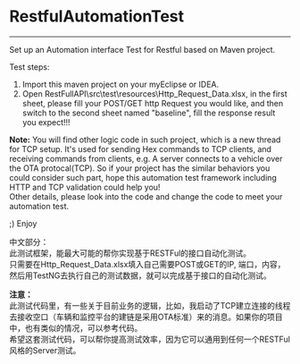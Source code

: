 # RestfulAutomationTest
***
Set up an Automation interface Test for Restful based on Maven project. 

Test steps: 

1. Import this maven project on your myEclipse or IDEA.
2. Open RestFullAPI\src\test\resources\Http_Request_Data.xlsx, in the first sheet, please fill your POST/GET http Request you would like, and then switch to the second sheet named "baseline", fill the response result you expect!!!  

**Note:** 
You will find other logic code in such project, which is a new thread for TCP setup. It's used for sending Hex commands to TCP clients, and receiving commands from clients, e.g. A server connects to a vehicle over the OTA protocal(TCP). So if your project has the similar behaviors you could consider such part, hope this automation test framework including HTTP and TCP validation could help you!  
Other details, please look into the code and change the code to meet your automation test. 

;) Enjoy

中文部分：  
此测试框架，能最大可能的帮你实现基于RESTFul的接口自动化测试。  
只需要在Http_Request_Data.xlsx填入自己需要POST或GET的IP, 端口，内容，然后用TestNG去执行自己的测试数据，就可以完成基于接口的自动化测试。  

**注意：**  
此测试代码里，有一些关于目前业务的逻辑，比如，我启动了TCP建立连接的线程去接收空口（车辆和监控平台的建链是采用OTA标准）来的消息。如果你的项目中，也有类似的情况，可以参考代码。  
希望这套测试代码，可以帮你提高测试效率，因为它可以通用到任何一个RESTFul风格的Server测试。
